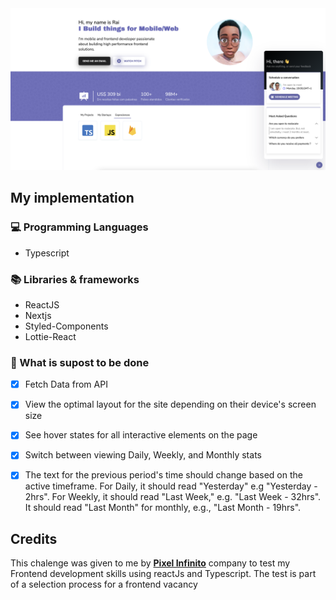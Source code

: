 <img src="./cover.png"/>

## My implementation 

### 💻 Programming Languages

- Typescript


### 📚 Libraries & frameworks

- ReactJS
- Nextjs
- Styled-Components
- Lottie-React

### 🧠 What is supost to be done

- [X] Fetch Data from API
- [X] View the optimal layout for the site depending on their device's screen size
- [X] See hover states for all interactive elements on the page
- [X] Switch between viewing Daily, Weekly, and Monthly stats
- [X] The text for the previous period's time should change based on the active timeframe. For Daily, it should read "Yesterday" e.g "Yesterday - 2hrs". For Weekly, it should read "Last Week," e.g. "Last Week - 32hrs". It should read "Last Month" for monthly, e.g., "Last Month - 19hrs".


## Credits
<p> This chalenge was given to me by <a href="https://pixelinfinito.com/"><strong>Pixel Infinito</strong></a> company to test my Frontend development skills using reactJs and Typescript. The test is part of a selection process for a frontend vacancy<p>
    
